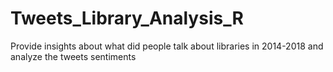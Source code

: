 # Tweets_Library_Analysis_R
Provide insights about what did people talk about libraries in 2014-2018 and analyze the tweets sentiments
